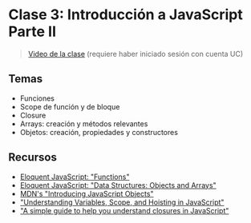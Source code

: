 # Clase 3: Introducción a JavaScript Parte II

> [Video de la clase](https://drive.google.com/file/d/1q4cW2rzuNJLRPXYaXMX-lVVmYakeP9IC/view?usp=sharing) (requiere haber iniciado sesión con cuenta UC)

## Temas
- Funciones
- Scope de función y de bloque
- Closure
- Arrays: creación y métodos relevantes
- Objetos: creación, propiedades y constructores

## Recursos

- [Eloquent JavaScript: "Functions"](https://eloquentjavascript.net/03_functions.html)
- [Eloquent JavaScript: "Data Structures: Objects and Arrays"](https://eloquentjavascript.net/04_data.html)
- [MDN's "Introducing JavaScript Objects"](https://developer.mozilla.org/en-US/docs/Learn/JavaScript/Objects)
- ["Understanding Variables, Scope, and Hoisting in JavaScript"](https://www.digitalocean.com/community/tutorials/understanding-variables-scope-hoisting-in-javascript)
- ["A simple guide to help you understand closures in JavaScript"](https://medium.com/@prashantramnyc/javascript-closures-simplified-d0d23fa06ba4)
